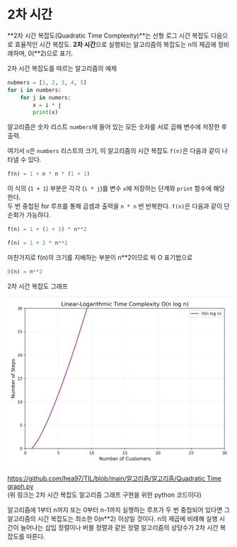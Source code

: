 # 2차 시간

**2차 시간 복잡도(Quadratic Time Complexity)**는 선형 로그 시간 복잡도 다음으로 효율적인 시간 복잡도. **2차 시간**으로 실행되는 알고리즘의 복잡도는 n의 제곱에 정비례하며, 0(**2)으로 표기.

2차 시간 복잡도를 따르는 알고리즘의 예제

```python
nubmers = [1, 2, 3, 4, 5]
for i in numbers:
    for j in numers:
        x = i * j
        print(x)
```

알고리즘은 숫자 리스트 `numbers`에 들어 있는 모든 숫자를 서로 곱해 변수에 저장한 후 출력.

여기서 `n`은 `numbers` 리스트의 크기, 이 알고리즘의 시간 복잡도  `f(n)`은 다음과 같이 나타낼 수 있다.

```python
f(n) = 1 + n * n * (1 + 1)
```

이 식의 (`1 + 1`) 부분은 각각 (`i * j`)를 변수 `x`에 저장하는 단계와 `print` 함수에 해당한다.  
두 번 중첩된 for 루프를 통해 곱셈과 출력을 `n * n`  번 반복한다. `f(n)`은 다음과 같이 단순화가 가능하다.

```python
f(n) = 1 + (1 + 1) * n**2
```

```python
f(n) = 1 + 2 * n**2
```

마찬가지로 f(n)의 크기를 지배하는 부분이 n**2이므로 빅 O 표기법으로

```python
0(n) = n**2
```

2차 시간 복잡도 그래프

![2치 시간](https://github.com/hea97/TIL/blob/main/%EC%95%8C%EA%B3%A0%EB%A6%AC%EC%A6%98/%EC%95%8C%EA%B3%A0%EB%A6%AC%EC%A6%98/2%EC%B0%A8.png)

[https://github.com/hea97/TIL/blob/main/알고리즘/알고리즘/Quadratic Time graph.py](https://github.com/hea97/TIL/blob/main/%EC%95%8C%EA%B3%A0%EB%A6%AC%EC%A6%98/%EC%95%8C%EA%B3%A0%EB%A6%AC%EC%A6%98/Quadratic%20Time%20graph.py)  
(위 링크는 2차 시간 복잡도 알고리즘 그래프 구현을 위한 python 코드이다)

알고리즘에 1부터 n까지 또는 0부터 n-1까지 실행하는 루프가 두 번 중첩되어 있다면 그 알고리즘의 시간 복잡도는 최소한 0(n**2) 이상일 것이다. n의 제곱에 비례해 실행 시간이 늘어나는 삽입 정렬이나 버블 정렬과 같은 정렬 알고리즘의 상당수가 2차 시간 복잡도를 따른다.